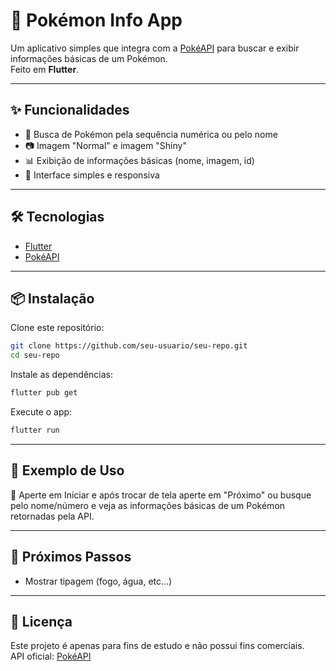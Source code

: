 # 📱 Pokémon Info App

Um aplicativo simples que integra com a [PokéAPI](https://pokeapi.co/) para buscar e exibir informações básicas de um Pokémon.  
Feito em **Flutter**.

---

## ✨ Funcionalidades

- 🔎 Busca de Pokémon pela sequência numérica ou pelo nome
- 📷 Imagem "Normal" e imagem "Shiny"
- 📊 Exibição de informações básicas (nome, imagem, id)
- 🎨 Interface simples e responsiva

---

## 🛠️ Tecnologias

- [Flutter](https://flutter.dev/)  
- [PokéAPI](https://pokeapi.co/)  

---

## 📦 Instalação

Clone este repositório:

```bash
git clone https://github.com/seu-usuario/seu-repo.git
cd seu-repo
```

Instale as dependências:

```bash
flutter pub get
```

Execute o app:

```bash
flutter run
```

---

## 📸 Exemplo de Uso

🔹 Aperte em Iniciar e após trocar de tela aperte em "Próximo" ou busque pelo nome/número e veja as informações básicas de um Pokémon retornadas pela API.

---

## 🔮 Próximos Passos

- Mostrar tipagem (fogo, água, etc...)

---

## 📄 Licença

Este projeto é apenas para fins de estudo e não possui fins comerciais.  
API oficial: [PokéAPI](https://pokeapi.co/)
